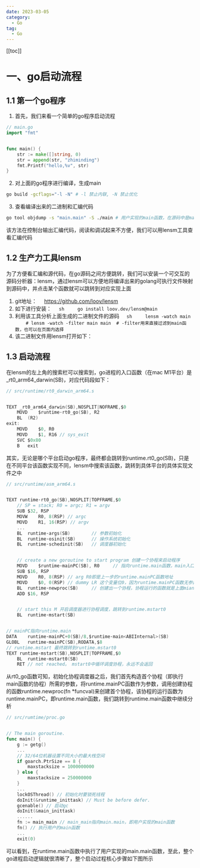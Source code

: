 ```yaml
---
date: 2023-03-05
category:
  - Go
tag:
  - Go
---
```


[[toc]]

# 一、go启动流程
## 1.1 第一个go程序
1. 首先，我们来看一个简单的go程序启动流程
```go
// main.go
import "fmt"


func main() {
    str := make([]string, 0)
    str = append(str, "zhiminding")
    fmt.Printf("hello,%v", str)
}
```
2. 对上面的go程序进行编译，生成main
```sh
go build -gcflags="-l -N" # -l 禁止内联, -N 禁止优化
```
3. 查看编译出来的二进制和汇编代码
```sh
go tool objdump -s "main.main" -S ./main # 用户实现的main函数，在源码中是main.main
```
该方法在控制台输出汇编代码，阅读和调试起来不方便，我们可以用lensm工具查看汇编代码
## 1.2 生产力工具lensm
为了方便看汇编和源代码，在go源码之间方便跳转，我们可以安装一个可交互的源码分析器：lensm，通过lensm可以方便地将编译出来的golang可执行文件映射到源码中，并点击某个函数就可以跳转到对应实现上面
1. git地址：
    https://github.com/loov/lensm
2. 如下进行安装：
    ```sh
    go install loov.dev/lensm@main
    ```
3. 利用该工具分析上面生成的二进制文件的源码
    ```sh
    lensm -watch main
    # lensm -watch -filter main main  # -filter用来直接过滤到main函数，也可以在页面内选择
    ```
4. 该二进制文件用lensm打开如下：
<!--     ![img](img/lensm_hello1.png) -->


## 1.3 启动流程
在lensm的左上角的搜索栏可以搜索到，go进程的入口函数（在mac M1平台）是_rt0_arm64_darwin(SB)，对应代码段如下：
```go
// src/runtime/rt0_darwin_arm64.s


TEXT _rt0_arm64_darwin(SB),NOSPLIT|NOFRAME,$0
    MOVD    $runtime·rt0_go(SB), R2
    BL  (R2)
exit:
    MOVD    $0, R0
    MOVD    $1, R16 // sys_exit
    SVC $0x80
    B   exit
```
其实，无论是哪个平台启动go程序，最终都会跳转到runtime.rt0_go(SB)，只是在不同平台该函数实现不同，lensm中搜索该函数，跳转到具体平台的具体实现文件之中
```go
// src/runtime/asm_arm64.s


TEXT runtime·rt0_go(SB),NOSPLIT|TOPFRAME,$0
    // SP = stack; R0 = argc; R1 = argv
    SUB $32, RSP
    MOVW    R0, 8(RSP) // argc
    MOVD    R1, 16(RSP) // argv
    ...
    BL  runtime·args(SB)        // 参数初始化
    BL  runtime·osinit(SB)      // 操作系统初始化
    BL  runtime·schedinit(SB)   // 调度器初始化


    // create a new goroutine to start program 创建一个协程来启动程序
    MOVD    $runtime·mainPC(SB), R0     // 指向runtime.main函数，main入口函数
    SUB $16, RSP
    MOVD    R0, 8(RSP) // arg R0即是上一步的runtime.mainPC函数地址
    MOVD    $0, 0(RSP) // dummy LR 这个变量位0，因为runtime.mainPC函数无参数
    BL  runtime·newproc(SB)     // 创建出一个协程，协程运行的函数就是上面mianPC指向的rutime.main() newProc接收这个参数
    ADD $16, RSP


    // start this M 开启调度器进行协程调度，跳转到runtime.mstart0
    BL  runtime·mstart(SB)


// mainPC指向runtime.main
DATA    runtime·mainPC+0(SB)/8,$runtime·main<ABIInternal>(SB)
GLOBL   runtime·mainPC(SB),RODATA,$8
// runtime.mstart 最终跳转到runtime.mstart0
TEXT runtime·mstart(SB),NOSPLIT|TOPFRAME,$0
    BL  runtime·mstart0(SB)
    RET // not reached。 mstart0中循环调度协程，永远不会返回
```
从rt0_go函数可知，初始化协程调度器之后，我们首先构造首个协程（即执行main函数的协程）所需的参数，将runtime.mainPC函数作为参数，调用创建协程的函数runtime.newproc(fn *funcval)来创建首个协程，该协程的运行函数为runtime.mainPC，即runtime.main函数，我们跳转到runtime.main函数中继续分析
```go
// src/rumtime/proc.go


// The main goroutine.
func main() {
    g := getg()
    ...
    // 32/64位机器设置不同大小的最大栈空间
    if goarch.PtrSize == 8 {
        maxstacksize = 1000000000
    } else {
        maxstacksize = 250000000
    }
    ...
    lockOSThread() // 初始化时要锁死线程
    doInit(&runtime_inittask) // Must be before defer.
    gcenable() // 启动gc
    doInit(&main_inittask)
    ......
    fn := main_main // main_main指向main.main，即用户实现的main函数
    fn() // 执行用户的main函数
    ...
    exit(0)
```
可以看到，在runtime.main函数中执行了用户实现的main.main函数，至此，整个go进程启动逻辑就很清晰了，整个启动过程核心步骤如下图所示
<!-- ![go启动过程](/img/start2.png) -->